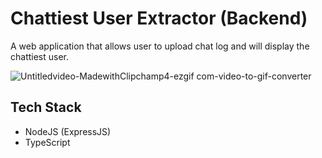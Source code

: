 
# Chattiest User Extractor (Backend)

A web application that allows user to upload chat log and will display the chattiest user.

![Untitledvideo-MadewithClipchamp4-ezgif com-video-to-gif-converter](https://github.com/JasonTanz/chat-extractor-frontend/assets/65846113/67617b33-90e4-4e7b-b1de-b226a172537c)

## Tech Stack
- NodeJS (ExpressJS)
- TypeScript


